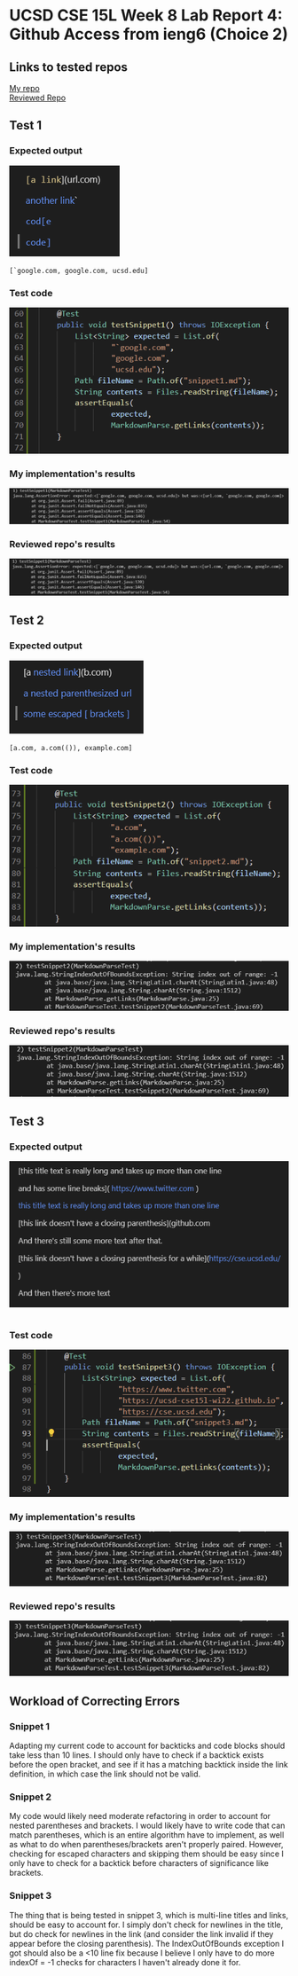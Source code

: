 
UCSD CSE 15L Week 8 Lab Report 4: Github Access from ieng6 (Choice 2)
========================
## Links to tested repos
[My repo](www.example.com)  
[Reviewed Repo](www.example.com)  

## Test 1
### Expected output
![snippet1preivew](assets/images/lab4/snippet1preview.png)  
```
[`google.com, google.com, ucsd.edu]  
```
### Test code
![test1code](assets/images/lab4/test1code.png)  
### My implementation's results
![my1result](assets/images/lab4/my1result.png)  
### Reviewed repo's results
![review1result](assets/images/lab4/review1result.png)

## Test 2
### Expected output
![snippet2preivew](assets/images/lab4/preview2snippet.png)  
```
[a.com, a.com(()), example.com]
```
### Test code
![test2code](assets/images/lab4/test2code.png)
### My implementation's results
![my2result](assets/images/lab4/my2result.png)  
### Reviewed repo's results
![review2result](assets/images/lab4/review2result.png)

## Test 3
### Expected output
![snippet3preivew](assets/images/lab4/preview3snippet.png)  
```
```
### Test code
![test3code](assets/images/lab4/test3code.png)
### My implementation's results
![my3result](assets/images/lab4/my3result.png)  
### Reviewed repo's results
![review3result](assets/images/lab4/review3result.png)

## Workload of Correcting Errors
### Snippet 1
Adapting my current code to account for backticks and code blocks should take less than 10 lines. I should only have to check if a backtick exists before the open bracket, and see if it has a matching backtick inside the link definition, in which case the link should not be valid.
### Snippet 2
My code would likely need moderate refactoring in order to account for nested parentheses and brackets. I would likely have to write code that can match parentheses, which is an entire algorithm have to implement, as well as what to do when parentheses/brackets aren't properly paired. However, checking for escaped characters and skipping them should be easy since I only have to check for a backtick before characters of significance like brackets.  
### Snippet 3
The thing that is being tested in snippet 3, which is multi-line titles and links, should be easy to account for. I simply don't check for newlines in the title, but do check for newlines in the link (and consider the link invalid if they appear before the closing parenthesis). The IndexOutOfBounds exception I got should also be a <10 line fix because I believe I only have to do more indexOf = -1 checks for characters I haven't already done it for.